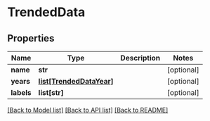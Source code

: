 # TrendedData

## Properties
Name | Type | Description | Notes
------------ | ------------- | ------------- | -------------
**name** | **str** |  | [optional] 
**years** | [**list[TrendedDataYear]**](TrendedDataYear.md) |  | [optional] 
**labels** | **list[str]** |  | [optional] 

[[Back to Model list]](../README.md#documentation-for-models) [[Back to API list]](../README.md#documentation-for-api-endpoints) [[Back to README]](../README.md)


